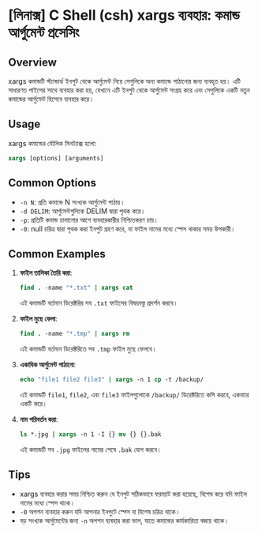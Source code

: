 # [লিনাক্স] C Shell (csh) xargs ব্যবহার: কমান্ড আর্গুমেন্ট প্রসেসিং

## Overview
xargs কমান্ডটি স্ট্যান্ডার্ড ইনপুট থেকে আর্গুমেন্ট নিয়ে সেগুলিকে অন্য কমান্ডে পাঠানোর জন্য ব্যবহৃত হয়। এটি সাধারণত পাইপের সাথে ব্যবহার করা হয়, যেখানে এটি ইনপুট থেকে আর্গুমেন্ট সংগ্রহ করে এবং সেগুলিকে একটি নতুন কমান্ডের আর্গুমেন্ট হিসেবে ব্যবহার করে।

## Usage
xargs কমান্ডের মৌলিক সিনট্যাক্স হলো:

```csh
xargs [options] [arguments]
```

## Common Options
- `-n N`: প্রতি কমান্ডে N সংখ্যক আর্গুমেন্ট পাঠায়।
- `-d DELIM`: আর্গুমেন্টগুলিকে DELIM দ্বারা পৃথক করে।
- `-p`: প্রতিটি কমান্ড চালানোর আগে ব্যবহারকারীর নিশ্চিতকরণ চায়।
- `-0`: null চরিত্র দ্বারা পৃথক করা ইনপুট গ্রহণ করে, যা ফাইল নামের মধ্যে স্পেস থাকার সময় উপকারী।

## Common Examples
1. **ফাইল তালিকা তৈরি করা**:
   ```csh
   find . -name "*.txt" | xargs cat
   ```
   এই কমান্ডটি বর্তমান ডিরেক্টরির সব `.txt` ফাইলের বিষয়বস্তু প্রদর্শন করবে।

2. **ফাইল মুছে ফেলা**:
   ```csh
   find . -name "*.tmp" | xargs rm
   ```
   এই কমান্ডটি বর্তমান ডিরেক্টরিতে সব `.tmp` ফাইল মুছে ফেলবে।

3. **একাধিক আর্গুমেন্ট পাঠানো**:
   ```csh
   echo "file1 file2 file3" | xargs -n 1 cp -t /backup/
   ```
   এই কমান্ডটি `file1`, `file2`, এবং `file3` ফাইলগুলোকে `/backup/` ডিরেক্টরিতে কপি করবে, একবারে একটি করে।

4. **নাম পরিবর্তন করা**:
   ```csh
   ls *.jpg | xargs -n 1 -I {} mv {} {}.bak
   ```
   এই কমান্ডটি সব `.jpg` ফাইলের নামের শেষে `.bak` যোগ করবে।

## Tips
- xargs ব্যবহার করার সময় নিশ্চিত করুন যে ইনপুট সঠিকভাবে ফরম্যাট করা হয়েছে, বিশেষ করে যদি ফাইল নামের মধ্যে স্পেস থাকে।
- `-0` অপশন ব্যবহার করুন যদি আপনার ইনপুটে স্পেস বা বিশেষ চরিত্র থাকে।
- বড় সংখ্যক আর্গুমেন্টের জন্য `-n` অপশন ব্যবহার করা ভাল, যাতে কমান্ডের কার্যকারিতা বজায় থাকে।
